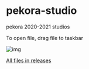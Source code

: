 # pekora-studio
pekora 2020-2021 studios

To open file, drag file to taskbar

![img](https://tikolu.net/i/zshxo)

[All files in releases](https://github.com/AllahSolutions/pekora-studio/releases/tag/main)
